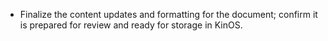 - Finalize the content updates and formatting for the document; confirm it is prepared for review and ready for storage in KinOS.